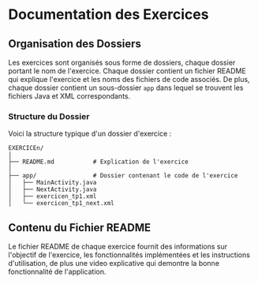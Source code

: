 # Documentation des Exercices

## Organisation des Dossiers
Les exercices sont organisés sous forme de dossiers, chaque dossier portant le nom de l'exercice. 
Chaque dossier contient un fichier README qui explique l'exercice et les noms des fichiers de code associés. 
De plus, chaque dossier contient un sous-dossier `app` dans lequel se trouvent les fichiers Java et XML correspondants.

### Structure du Dossier
Voici la structure typique d'un dossier d'exercice :

```
EXERCICEn/
│
├── README.md           # Explication de l'exercice
│
├── app/                # Dossier contenant le code de l'exercice
│   ├── MainActivity.java
│   ├── NextActivity.java
│   ├── exercicen_tp1.xml
│   └── exercicen_tp1_next.xml
```

## Contenu du Fichier README
Le fichier README de chaque exercice fournit des informations sur l'objectif de l'exercice, les fonctionnalités implémentées et les instructions d'utilisation, de plus une video explicative qui demontre la bonne fonctionnalité de l'application.
